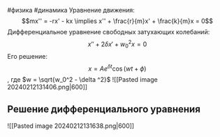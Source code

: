 #физика #динамика
Уравнение движения: $$mx'' = -rx' - kx \implies x'' + \frac{r}{m}x' + \frac{k}{m}x = 0$$
Дифференциальное уравнение свободных затухающих колебаний: $$x'' + 2 \delta x' + w_0^2 x = 0$$
Его решение: $$x = A e ^{\delta t} \cos(wt + \phi)$$, где $w = \sqrt{w_0^2 - \delta ^2}$
![[Pasted image 20240212131406.png|600]]
## Решение дифференциального уравнения
![[Pasted image 20240212131638.png|600]]